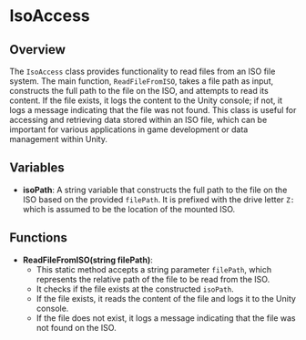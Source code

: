 # IsoAccess

## Overview
The `IsoAccess` class provides functionality to read files from an ISO file system. The main function, `ReadFileFromISO`, takes a file path as input, constructs the full path to the file on the ISO, and attempts to read its content. If the file exists, it logs the content to the Unity console; if not, it logs a message indicating that the file was not found. This class is useful for accessing and retrieving data stored within an ISO file, which can be important for various applications in game development or data management within Unity.

## Variables
- **isoPath**: A string variable that constructs the full path to the file on the ISO based on the provided `filePath`. It is prefixed with the drive letter `Z:` which is assumed to be the location of the mounted ISO.

## Functions
- **ReadFileFromISO(string filePath)**: 
  - This static method accepts a string parameter `filePath`, which represents the relative path of the file to be read from the ISO. 
  - It checks if the file exists at the constructed `isoPath`. 
  - If the file exists, it reads the content of the file and logs it to the Unity console. 
  - If the file does not exist, it logs a message indicating that the file was not found on the ISO.